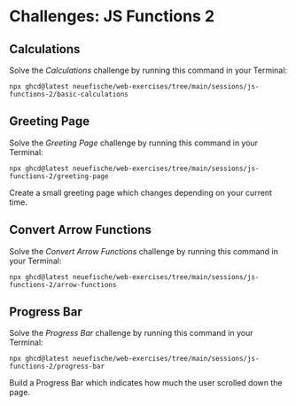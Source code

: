 # Challenges: JS Functions 2

## Calculations

Solve the _Calculations_ challenge by running this command in your Terminal:

```
npx ghcd@latest neuefische/web-exercises/tree/main/sessions/js-functions-2/basic-calculations
```

## Greeting Page

Solve the _Greeting Page_ challenge by running this command in your Terminal:

```
npx ghcd@latest neuefische/web-exercises/tree/main/sessions/js-functions-2/greeting-page
```

Create a small greeting page which changes depending on your current time.

## Convert Arrow Functions

Solve the _Convert Arrow Functions_ challenge by running this command in your Terminal:

```
npx ghcd@latest neuefische/web-exercises/tree/main/sessions/js-functions-2/arrow-functions
```

## Progress Bar

Solve the _Progress Bar_ challenge by running this command in your Terminal:

```
npx ghcd@latest neuefische/web-exercises/tree/main/sessions/js-functions-2/progress-bar
```

Build a Progress Bar which indicates how much the user scrolled down the page.
